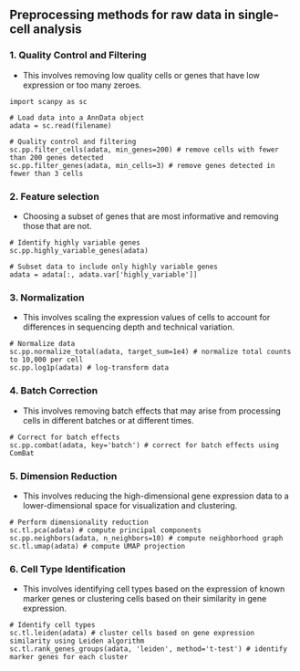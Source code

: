 ## Preprocessing methods for raw data in single-cell analysis

### 1. Quality Control and Filtering

-   This involves removing low quality cells or genes that have low expression or too many zeroes.

```
import scanpy as sc

# Load data into a AnnData object
adata = sc.read(filename)

# Quality control and filtering
sc.pp.filter_cells(adata, min_genes=200) # remove cells with fewer than 200 genes detected
sc.pp.filter_genes(adata, min_cells=3) # remove genes detected in fewer than 3 cells
```

### 2. Feature selection

-   Choosing a subset of genes that are most informative and removing those that are not.

```
# Identify highly variable genes
sc.pp.highly_variable_genes(adata)

# Subset data to include only highly variable genes
adata = adata[:, adata.var['highly_variable']]
```

### 3. Normalization

-   This involves scaling the expression values of cells to account for differences in sequencing depth and technical variation.

```
# Normalize data
sc.pp.normalize_total(adata, target_sum=1e4) # normalize total counts to 10,000 per cell
sc.pp.log1p(adata) # log-transform data
```

### 4. Batch Correction

-   This involves removing batch effects that may arise from processing cells in different batches or at different times.

```
# Correct for batch effects
sc.pp.combat(adata, key='batch') # correct for batch effects using ComBat
```

### 5. Dimension Reduction

-   This involves reducing the high-dimensional gene expression data to a lower-dimensional space for visualization and clustering.

```
# Perform dimensionality reduction
sc.tl.pca(adata) # compute principal components
sc.pp.neighbors(adata, n_neighbors=10) # compute neighborhood graph
sc.tl.umap(adata) # compute UMAP projection
```

### 6. Cell Type Identification

-   This involves identifying cell types based on the expression of known marker genes or clustering cells based on their similarity in gene expression.

```
# Identify cell types
sc.tl.leiden(adata) # cluster cells based on gene expression similarity using Leiden algorithm
sc.tl.rank_genes_groups(adata, 'leiden', method='t-test') # identify marker genes for each cluster
```

